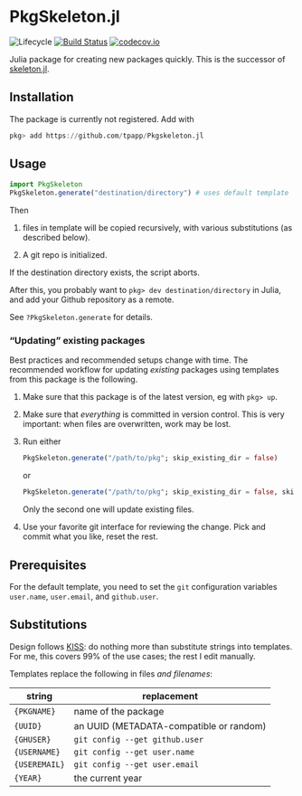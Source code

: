 # PkgSkeleton.jl

![Lifecycle](https://img.shields.io/badge/lifecycle-experimental-orange.svg)<!--
![Lifecycle](https://img.shields.io/badge/lifecycle-maturing-blue.svg)
![Lifecycle](https://img.shields.io/badge/lifecycle-stable-green.svg)
![Lifecycle](https://img.shields.io/badge/lifecycle-retired-orange.svg)
![Lifecycle](https://img.shields.io/badge/lifecycle-archived-red.svg)
![Lifecycle](https://img.shields.io/badge/lifecycle-dormant-blue.svg) -->
[![Build Status](https://travis-ci.com/tpapp/PkgSkeleton.jl.svg?branch=master)](https://travis-ci.com/tpapp/PkgSkeleton.jl)
[![codecov.io](http://codecov.io/github/tpapp/PkgSkeleton.jl/coverage.svg?branch=master)](http://codecov.io/github/tpapp/PkgSkeleton.jl?branch=master)

Julia package for creating new packages quickly. This is the successor of [skeleton.jl](https://github.com/tpapp/skeleton.jl).

## Installation

The package is currently not registered. Add with

```julia
pkg> add https://github.com/tpapp/Pkgskeleton.jl
```

## Usage

```julia
import PkgSkeleton
PkgSkeleton.generate("destination/directory") # uses default template
```

Then

1. files in template will be copied recursively, with various substitutions (as described below).

2. A git repo is initialized.

If the destination directory exists, the script aborts.

After this, you probably want to `pkg> dev destination/directory` in Julia, and add your Github repository as a remote.

See `?PkgSkeleton.generate` for details.

### “Updating” existing packages

Best practices and recommended setups change with time. The recommended workflow for updating *existing* packages using templates from this package is the following.

1. Make sure that this package is of the latest version, eg with `pkg> up`.

2. Make sure that *everything* is committed in version control. This is very important: when files are overwritten, work may be lost.

3. Run either
    ```julia
    PkgSkeleton.generate("/path/to/pkg"; skip_existing_dir = false)
    ```
    or
    ```julia
    PkgSkeleton.generate("/path/to/pkg"; skip_existing_dir = false, skip_existing_files = true)
    ```
    Only the second one will update existing files.

4. Use your favorite git interface for reviewing the change. Pick and commit what you like, reset the rest.

## Prerequisites

For the default template, you need to set the `git` configuration variables `user.name`, `user.email`, and `github.user`.

## Substitutions

Design follows [KISS](https://en.wikipedia.org/wiki/KISS_principle): do nothing more than substitute strings into templates. For me, this covers 99% of the use cases; the rest I edit manually.

Templates replace the following in files *and filenames*:

| string        | replacement                             |
|---------------|-----------------------------------------|
| `{PKGNAME}`   | name of the package                     |
| `{UUID}`      | an UUID (METADATA-compatible or random) |
| `{GHUSER}`    | `git config --get github.user`          |
| `{USERNAME}`  | `git config --get user.name`            |
| `{USEREMAIL}` | `git config --get user.email`           |
| `{YEAR}`      | the current year                        |
